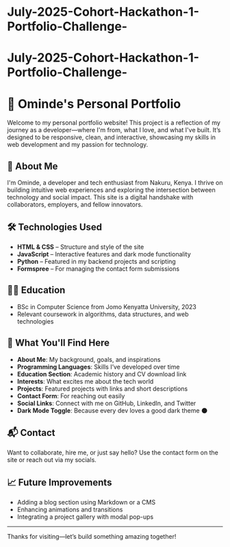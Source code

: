 # July-2025-Cohort-Hackathon-1-Portfolio-Challenge-

# July-2025-Cohort-Hackathon-1-Portfolio-Challenge-

# 🌟 Ominde's Personal Portfolio

Welcome to my personal portfolio website! This project is a reflection of my journey as a developer—where I'm from, what I love, and what I've built. It’s designed to be responsive, clean, and interactive, showcasing my skills in web development and my passion for technology.

## 🚀 About Me

I'm Ominde, a developer and tech enthusiast from Nakuru, Kenya. I thrive on building intuitive web experiences and exploring the intersection between technology and social impact. This site is a digital handshake with collaborators, employers, and fellow innovators.

## 🛠️ Technologies Used

- **HTML & CSS** – Structure and style of the site
- **JavaScript** – Interactive features and dark mode functionality
- **Python** – Featured in my backend projects and scripting
- **Formspree** – For managing the contact form submissions

## 🧑‍🎓 Education

- BSc in Computer Science from Jomo Kenyatta University, 2023
- Relevant coursework in algorithms, data structures, and web technologies

## 📂 What You'll Find Here

- **About Me**: My background, goals, and inspirations
- **Programming Languages**: Skills I’ve developed over time
- **Education Section**: Academic history and CV download link
- **Interests**: What excites me about the tech world
- **Projects**: Featured projects with links and short descriptions
- **Contact Form**: For reaching out easily
- **Social Links**: Connect with me on GitHub, LinkedIn, and Twitter
- **Dark Mode Toggle**: Because every dev loves a good dark theme 🌑

## 📬 Contact

Want to collaborate, hire me, or just say hello? Use the contact form on the site or reach out via my socials.

## 📈 Future Improvements

- Adding a blog section using Markdown or a CMS
- Enhancing animations and transitions
- Integrating a project gallery with modal pop-ups

---

Thanks for visiting—let’s build something amazing together!


